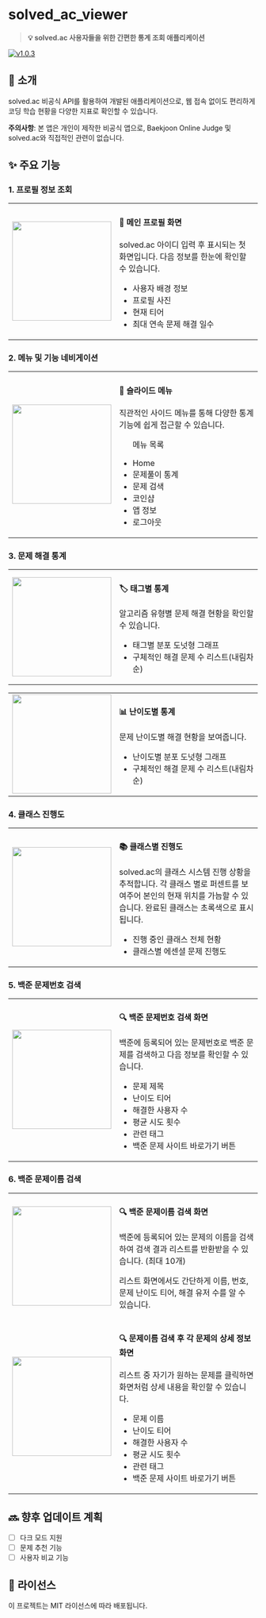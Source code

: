 # **solved_ac_viewer**

> **💡 solved.ac 사용자들을 위한 간편한 통계 조회 애플리케이션**

[![v1.0.3](https://img.shields.io/github/v/release/roypower6/Solved.ac-Viewer?color=blue&label=app%20download&logo=android)](https://github.com/roypower6/Solved.ac-Viewer/releases/latest)

## **📱 소개**
solved.ac 비공식 API를 활용하여 개발된 애플리케이션으로, 웹 접속 없이도 편리하게 코딩 학습 현황을 다양한 지표로 확인할 수 있습니다.

**주의사항**: 본 앱은 개인이 제작한 비공식 앱으로, Baekjoon Online Judge 및 solved.ac와 직접적인 관련이 없습니다.

## **✨ 주요 기능**

### **1. 프로필 정보 조회**
<table width="100%">
  <tr>
    <td width="40%" align="center">
      <img src="https://github.com/user-attachments/assets/5aa73514-8980-44c6-a7a4-c271e2b13b64" width="200"/>
    </td>
    <td width="60%">
      <h4>💫 메인 프로필 화면</h4>
      <p>solved.ac 아이디 입력 후 표시되는 첫 화면입니다. 다음 정보를 한눈에 확인할 수 있습니다.</p>
      <ul>
        <li>사용자 배경 정보</li>
        <li>프로필 사진</li>
        <li>현재 티어</li>
        <li>최대 연속 문제 해결 일수</li>
      </ul>
    </td>
  </tr>
</table>

### **2. 메뉴 및 기능 네비게이션**
<table width="100%">
  <tr>
    <td width="40%" align="center">
      <img src="https://github.com/user-attachments/assets/5a691c4c-cca2-4714-9495-c85dd0f982c0" width="200"/>
    </td>
    <td width="60%">
      <h4>📱 슬라이드 메뉴</h4>
      <p>직관적인 사이드 메뉴를 통해 다양한 통계 기능에 쉽게 접근할 수 있습니다.</p>
      <ul>
      <p>메뉴 목록</p>
      <li>Home</li>
      <li>문제풀이 통계</li>
      <li>문제 검색</li>
      <li>코인샵</li>
      <li>앱 정보</li>
      <li>로그아웃</li>
      </ul>
    </td>
  </tr>
</table>

### **3. 문제 해결 통계**
<table width="100%">
  <tr>
    <td width="40%" align="center">
      <img src="https://github.com/user-attachments/assets/18a6d365-ce9f-4c5b-9b62-7946049b0376" width="200"/>
    </td>
    <td width="60%">
      <h4>🏷️ 태그별 통계</h4>
      <p>알고리즘 유형별 문제 해결 현황을 확인할 수 있습니다.</p>
      <ul>
        <li>태그별 분포 도넛형 그래프</li>
        <li>구체적인 해결 문제 수 리스트(내림차순)</li>
      </ul>
    </td>
  </tr>
</table>

<table width="100%">
  <tr>
    <td width="40%" align="center">
      <img src="https://github.com/user-attachments/assets/f905d8ae-34d1-4a38-a2ca-612432230a2f" width="200"/>
    </td>
    <td width="60%">
      <h4>📊 난이도별 통계</h4>
      <p>문제 난이도별 해결 현황을 보여줍니다.</p>
      <ul>
        <li>난이도별 분포 도넛형 그래프</li>
        <li>구체적인 해결 문제 수 리스트(내림차순)</li>
      </ul>
    </td>
  </tr>
</table>

### **4. 클래스 진행도**
<table width="100%">
  <tr>
    <td width="40%" align="center">
      <img src="https://github.com/user-attachments/assets/0808f866-b88e-4d6b-9017-36de2dfe4830" width="200"/>
    </td>
    <td width="60%">
      <h4>📚 클래스별 진행도</h4>
      <p>solved.ac의 클래스 시스템 진행 상황을 추적합니다. 각 클래스 별로 퍼센트를 보여주어 본인의 현재 위치를 가늠할 수 있습니다. 완료된 클래스는 초록색으로 표시됩니다.</p>
      <ul>
        <li>진행 중인 클래스 전체 현황</li>
        <li>클래스별 에센셜 문제 진행도</li>
      </ul>
    </td>
  </tr>
</table>

### **5. 백준 문제번호 검색**
<table width="100%">
  <tr>
    <td width="40%" align="center">
      <img src="https://github.com/user-attachments/assets/75dc7c41-1463-4102-a9c8-d1ff29356f73" width="200"/>
    </td>
    <td width="60%">
      <h4>🔍 백준 문제번호 검색 화면</h4>
      <p>백준에 등록되어 있는 문제번호로 백준 문제를 검색하고 다음 정보를 확인할 수 있습니다.</p>
      <ul>
        <li>문제 제목</li>
        <li>난이도 티어</li>
        <li>해결한 사용자 수</li>
        <li>평균 시도 횟수</li>
        <li>관련 태그</li>
        <li>백준 문제 사이트 바로가기 버튼</li>
      </ul>
    </td>
  </tr>
</table>

### **6. 백준 문제이름 검색**
<table width="100%">
  <tr>
    <td width="40%" align="center">
      <img src="https://github.com/user-attachments/assets/d4936671-6825-4654-af04-4e05a62425c1" width="200"/>
    </td>
    <td width="60%">
      <h4>🔍 백준 문제이름 검색 화면</h4>
      <p>백준에 등록되어 있는 문제의 이름을 검색하여 검색 결과 리스트를 반환받을 수 있습니다. (최대 10개)
      <p>리스트 화면에서도 간단하게 이름, 번호, 문제 난이도 티어, 해결 유저 수를 알 수 있습니다.</p>
      </p>
    </td>
  </tr>
  <tr>
    <td width="40%" align="center">
      <img src="https://github.com/user-attachments/assets/f99f87b0-d7af-4fbf-aa6b-43c6d9b234e9" width="200"/>
    </td>
    <td width="60%">
      <h4>🔍 문제이름 검색 후 각 문제의 상세 정보 화면</h4>
      <p>리스트 중 자기가 원하는 문제를 클릭하면 화면처럼 상세 내용을 확인할 수 있습니다.</p>
      <ul>
        <li>문제 이름</li>
        <li>난이도 티어</li>
        <li>해결한 사용자 수</li>
        <li>평균 시도 횟수</li>
        <li>관련 태그</li>
        <li>백준 문제 사이트 바로가기 버튼</li>
      </ul>
    </td>
  </tr>
</table>

## **🔜 향후 업데이트 계획**
- [ ] 다크 모드 지원
- [ ] 문제 추천 기능
- [ ] 사용자 비교 기능

## **📝 라이선스**
이 프로젝트는 MIT 라이선스에 따라 배포됩니다.